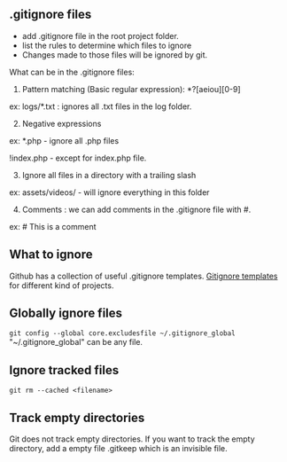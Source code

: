 ## .gitignore files

- add .gitignore file in the root project folder.
- list the rules to determine which files to ignore
- Changes made to those files will be ignored by git.

What can be in the .gitignore files:

1. Pattern matching (Basic regular expression): *?[aeiou][0-9]

ex: logs/*.txt : ignores all .txt files in the log folder.

2. Negative expressions 

ex: *.php - ignore all .php files

!index.php - except for index.php file.

3. Ignore all files in a directory with a trailing slash

ex: assets/videos/ - will ignore everything in this folder

4. Comments : we can add comments in the .gitignore file with #.

ex: # This is a comment

## What to ignore

Github has a collection of useful .gitignore templates.
[Gitignore templates](https://github.com/github/gitignore) for different kind of projects.


## Globally ignore files 

`git config --global core.excludesfile ~/.gitignore_global` "~/.gitignore_global" can be any file.

## Ignore tracked files

`git rm --cached <filename>`

## Track empty directories

Git does not track empty directories. If you want to track the empty directory, add a empty file .gitkeep which is an invisible file.


